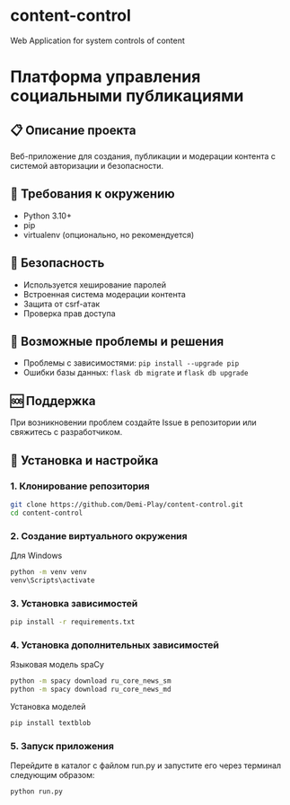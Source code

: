 # content-control
 Web Application for system controls of content

# Платформа управления социальными публикациями

## 📋 Описание проекта
Веб-приложение для создания, публикации и модерации контента с системой авторизации и безопасности.

## 🚀 Требования к окружению
- Python 3.10+
- pip
- virtualenv (опционально, но рекомендуется)

## 🔐 Безопасность
- Используется хеширование паролей
- Встроенная система модерации контента
- Защита от csrf-атак
- Проверка прав доступа

## 🐛 Возможные проблемы и решения
- Проблемы с зависимостями: `pip install --upgrade pip`
- Ошибки базы данных: `flask db migrate` и `flask db upgrade`

## 🆘 Поддержка
При возникновении проблем создайте Issue в репозитории или свяжитесь с разработчиком.

## 🔧 Установка и настройка

### 1. Клонирование репозитория
```bash
git clone https://github.com/Demi-Play/content-control.git
cd content-control
```

### 2. Создание виртуального окружения
Для Windows
```bash
python -m venv venv
venv\Scripts\activate
```

### 3. Установка зависимостей
```bash
pip install -r requirements.txt
```

### 4. Установка дополнительных зависимостей

Языковая модель spaCy

```bash
python -m spacy download ru_core_news_sm
python -m spacy download ru_core_news_md
```

Установка моделей

```bash
pip install textblob
```

### 5. Запуск приложения
Перейдите в каталог с файлом run.py и запустите его через терминал следующим образом: 
```bash
python run.py
```

